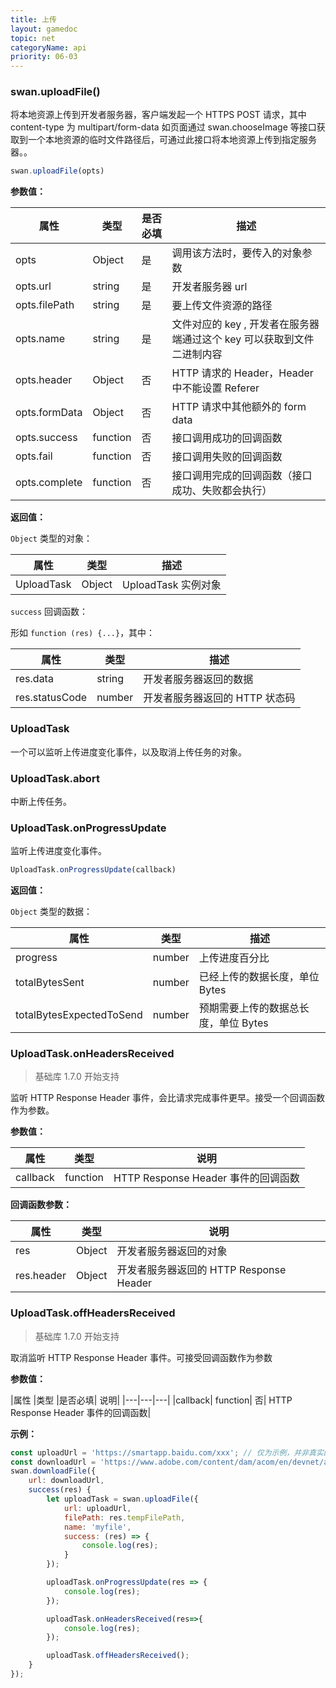 ```yaml
---
title: 上传
layout: gamedoc
topic: net
categoryName: api
priority: 06-03
---
```


### swan.uploadFile()

将本地资源上传到开发者服务器，客户端发起一个 HTTPS POST 请求，其中 content-type 为 multipart/form-data
如页面通过 swan.chooseImage 等接口获取到一个本地资源的临时文件路径后，可通过此接口将本地资源上传到指定服务器。。

```js
swan.uploadFile(opts)
```

**参数值：**

|属性|类型|是否必填|描述|
|-|-|-|-|
|opts|Object|是|调用该方法时，要传入的对象参数|
|opts.url|string|是|开发者服务器 url|
|opts.filePath|string|是|要上传文件资源的路径|
|opts.name|string|是|文件对应的 key , 开发者在服务器端通过这个 key 可以获取到文件二进制内容|
|opts.header|Object|否|HTTP 请求的 Header，Header 中不能设置 Referer|
|opts.formData|Object|否|HTTP 请求中其他额外的 form data |
|opts.success|function|否|接口调用成功的回调函数|
|opts.fail|function|否|接口调用失败的回调函数|
|opts.complete|function|否|接口调用完成的回调函数（接口成功、失败都会执行）|

**返回值：**

`Object` 类型的对象：

|属性|类型|描述|
|-|-|-|
|UploadTask|Object|UploadTask 实例对象|

`success` 回调函数：

形如 `function (res) {...}`，其中：

|属性|类型|描述|
|-|-|-|
|res.data|string|开发者服务器返回的数据|
|res.statusCode|number|开发者服务器返回的 HTTP 状态码|



### UploadTask

一个可以监听上传进度变化事件，以及取消上传任务的对象。


### UploadTask.abort

中断上传任务。

### UploadTask.onProgressUpdate

监听上传进度变化事件。

```js
UploadTask.onProgressUpdate(callback)
```

**返回值：**

`Object` 类型的数据：

|属性|类型|描述|
|-|-|-|
|progress|number|上传进度百分比|
|totalBytesSent|number|已经上传的数据长度，单位 Bytes|
|totalBytesExpectedToSend|number|预期需要上传的数据总长度，单位 Bytes|


### UploadTask.onHeadersReceived
> 基础库 1.7.0 开始支持

监听 HTTP Response Header 事件，会比请求完成事件更早。接受一个回调函数作为参数。

**参数值：**

|属性 |类型 |说明|
|---|---|---|
|callback| function| HTTP Response Header 事件的回调函数|

**回调函数参数：**

|属性 |类型 |说明|
|---|---|---|
|res |Object | 开发者服务器返回的对象|
|res.header	|Object	|开发者服务器返回的 HTTP Response Header|


### UploadTask.offHeadersReceived
> 基础库 1.7.0 开始支持

取消监听 HTTP Response Header 事件。可接受回调函数作为参数

**参数值：**

|属性 |类型 |是否必填| 说明|
|---|---|---|
|callback| function| 否| HTTP Response Header 事件的回调函数|


**示例：**

```js
const uploadUrl = 'https://smartapp.baidu.com/xxx'; // 仅为示例，并非真实的接口地址
const downloadUrl = 'https://www.adobe.com/content/dam/acom/en/devnet/acrobat/pdfs/pdf_open_parameters.pdf';
swan.downloadFile({
    url: downloadUrl,
    success(res) {
        let uploadTask = swan.uploadFile({
            url: uploadUrl,
            filePath: res.tempFilePath,
            name: 'myfile',
            success: (res) => {
                console.log(res);
            }
        });

        uploadTask.onProgressUpdate(res => {
            console.log(res);
        });

        uploadTask.onHeadersReceived(res=>{
            console.log(res);
        });

        uploadTask.offHeadersReceived();
    }
});

```
